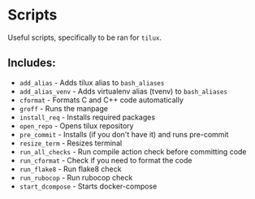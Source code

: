 # Scripts

Useful scripts, specifically to be ran for `tilux`.

## Includes:

- `add_alias` - Adds tilux alias to `bash_aliases`
- `add_alias_venv` - Adds virtualenv alias (tvenv) to `bash_aliases`
- `cformat` - Formats C and C++ code automatically
- `groff` - Runs the manpage
- `install_req` - Installs required packages
- `open_repo` - Opens tilux repository
- `pre_commit` - Installs (if you don't have it) and runs pre-commit
- `resize_term` - Resizes terminal
- `run_all_checks` - Run compile action check before committing code
- `run_cformat` - Check if you need to format the code
- `run_flake8` - Run flake8 check
- `run_rubocop` - Run rubocop check
- `start_dcompose` - Starts docker-compose
